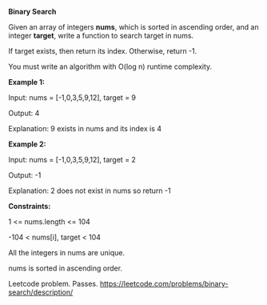 **Binary Search**

Given an array of integers **nums**, which is sorted in ascending order, 
and an integer **target**, write a function to search target in nums. 

If target exists, then return its index. 
Otherwise, return -1.

You must write an algorithm with O(log n) runtime complexity.

 

**Example 1:**

Input: nums = [-1,0,3,5,9,12], target = 9

Output: 4


Explanation: 9 exists in nums and its index is 4




**Example 2:**

Input: nums = [-1,0,3,5,9,12], target = 2

Output: -1


Explanation: 2 does not exist in nums so return -1
 



**Constraints:**

1 <= nums.length <= 104


-104 < nums[i], target < 104


All the integers in nums are unique.


nums is sorted in ascending order.

Leetcode problem. Passes.
https://leetcode.com/problems/binary-search/description/
